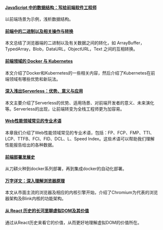 
#### [JavaScript 中的数据结构：写给前端软件工程师](https://mp.weixin.qq.com/s/EVSHopIZov8KJ-W0JHkLFg)
以前端场景为示例，浅析数据结构。

#### [前端中的二进制以及相关操作与转换](https://mp.weixin.qq.com/s/93hbyHV_mow6RcgPr-5syA)
本文总结了浏览器端的二进制以及有关数据之间的转化，如 ArrayBuffer，TypedArray，Blob，DataURL，ObjectURL，Text 之间的互相转换。

#### [前端领域的 Docker 与 Kubernetes](https://mp.weixin.qq.com/s/pkBrrGtzqyNtdP9IqQBYUQ)
本文介绍了Docker和Kubernetes的一些相关内容，然后介绍了Kubernetes在前端领域有哪些优势和新玩法。

#### [深入浅出Serverless：优势、意义与应用](https://mp.weixin.qq.com/s/geT7x5RG4xhD-Ro1eZvrdg)
本文主要介绍了Serverless的优势、适用场景、对前端开发者的意义、未来演化等。Serverless的出现，让前端转变为全栈工程师更为加容易。

#### [Web性能领域常见的专业术语](https://github.com/berwin/Blog/issues/46)
本章我们介绍了Web性能领域常见的专业术语，包括：FP、FCP、FMP、TTI、LCP、TTFB、FCI、FID、DCL、L、Speed Index。这些术语可以帮助我们理解性能报告给出的各种数据。

#### [前端部署发展史](https://mp.weixin.qq.com/s/T_Uig7XAljyl4E4OjjtdCw)
从刀耕火种到docker系列部署，再到集成docker的自动化部署。

#### [万字详文：深入理解浏览器原理](https://zhuanlan.zhihu.com/p/96986818)
本文从市面主流的浏览器及相应的内核引擎开始，介绍了Chromium为代表的浏览器架构及Blink内核的功能架构。

#### [从 React 历史的长河里聊虚拟DOM及其价值](https://mp.weixin.qq.com/s/1xZkyuKOu8dTWJihY7cmkg)
通过从React历史来看它的价值，从而更好地理解虚拟DOM的价值所在。